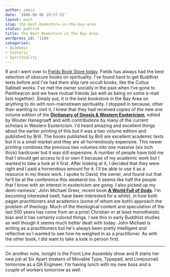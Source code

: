 ```yaml
---
author: admin
date: '2006-06-06 19:57:32'
layout: post
slug: the-best-bookstore-in-the-bay-area
status: publish
title: The Best Bookstore in the Bay Area
wordpress_id: '1104'
categories:
- Academic
- Esoteric
- Spirituality
---
```


R and I went over to [Fields Book Store
today](http://www.fieldsbooks.com/). Fields has always had the best
selection of obscure books on spirituality. I've found hard to get
Buddhist texts before and I've had them ship rare occult books, like the
Cultus Sabbati works. I've met the owner socially in the past when I've
gone to Pantheacon and we have mutual friends (as well as being on some
e-mail lists together). Simply put, it is the best bookstore in the Bay
Area on anything to do with non-mainstream spirituality. I stopped in
because, other than wanting to visit it, I knew that they had received
copies of the new one volume edition of the **[Dictionary of Gnosis &
Western Esotericism](http://www.amazon.com/gp/product/9004152318)**,
edited by Wouter Hanegraaff and with contributions by many of the
current scholars in Western Esotericism. I'd heard amazing and excellent
things about the earlier printing of this but it was a two volume
edition and published by Brill. The books published by Brill are
excellent academic texts but it is a small market and they are all
horrendously expensive. This newer printing combines the previous two
volumes into one massive (six inch thick) hardcover but it was still
expensive. A number of people have told me that I should get access to
it or own it because of my academic work but I wanted to take a look at
it first. After looking at it, I decided that they were right and I paid
a horrendous amount for it. I'll be able to use it as a resource in my
thesis work. I spoke to David, the owner, and found out that he'll be at
the conference this weekend too. It seems like half the people that I
know with an interest in esotericism are going. I also picked up my
demi-nemesis', John Michael Greer, recent book **[A World Full of
Gods](http://www.amazon.com/gp/product/0976568101/)**. I'm becoming
interested (well, have been interested for a while), in how both pagan
practitioners and academics (some of whom are both) approach the problem
of theology. Much of the theological content and speculation of the last
500 years has come from an a priori Christian or at least monotheistic
bias and it has certainly colored things. I see this in early Buddhist
studies as well though it seems much better dealt with today. John
Michael is writing as a practitioners but he's always been pretty
intelligent and reflective so I wanted to see how he weighed in as a
practitioner. As with the other book, I did want to take a look in
person first.

* * * * *

On another note, tonight is the Front Line Assembly show and R starts
her new job at Six Apart (makers of Movable Type, Typepad, and
Livejournal) tomorrow as a QA Engineer. I'm having lunch with my new
boss and a couple of workers tomorrow as well.
